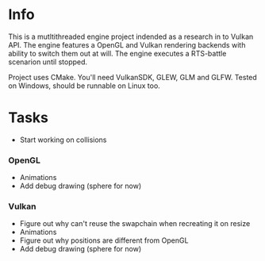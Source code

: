 Info
====

This is a mutltithreaded engine project indended as a research in to Vulkan API. The engine features a OpenGL and Vulkan rendering backends with ability to switch them out at will. The engine executes a RTS-battle scenarion until stopped.

Project uses CMake. You'll need VulkanSDK, GLEW, GLM and GLFW. Tested on Windows, should be runnable on Linux too.

Tasks
=====
* Start working on collisions

### OpenGL
* Animations
* Add debug drawing (sphere for now)

### Vulkan
* Figure out why can't reuse the swapchain when recreating it on resize
* Animations
* Figure out why positions are different from OpenGL
* Add debug drawing (sphere for now)